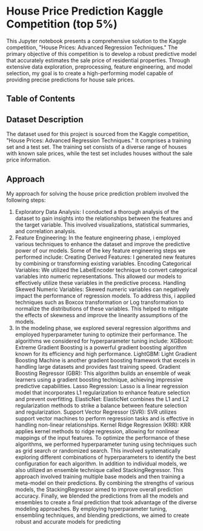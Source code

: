 # House Price Prediction Kaggle Competition (top 5%)
This Jupyter notebook presents a comprehensive solution to the Kaggle competition, "House Prices: Advanced Regression Techniques." The primary objective of this competition is to develop a robust predictive model that accurately estimates the sale price of residential properties. Through extensive data exploration, preprocessing, feature engineering, and model selection, my goal is to create a high-performing model capable of providing precise predictions for house sale prices.

## Table of Contents 

## Dataset Description
The dataset used for this project is sourced from the Kaggle competition, "House Prices: Advanced Regression Techniques." It comprises a training set and a test set. The training set consists of a diverse range of houses with known sale prices, while the test set includes houses without the sale price information.

## Approach
My approach for solving the house price prediction problem involved the following steps:
1. Exploratory Data Analysis: I conducted a thorough analysis of the dataset to gain insights into the relationships between the features and the target variable. This involved visualizations, statistical summaries, and correlation analysis.
2. Feature Engineering: In the feature engineering phase, i employed various techniques to enhance the dataset and improve the predictive power of our models. Some of the key feature engineering steps we performed include:
Creating Derived Features: I generated new features by combining or transforming existing variables.
Encoding Categorical Variables: We utilized the LabelEncoder technique to convert categorical variables into numeric representations. This allowed our models to effectively utilize these variables in the predictive process.
Handling Skewed Numeric Variables: Skewed numeric variables can negatively impact the performance of regression models. To address this, i applied techniques such as Boxcox transformation or Log transformation to normalize the distributions of these variables. This helped to mitigate the effects of skewness and improve the linearity assumptions of the models.
3. In the modeling phase, we explored several regression algorithms and employed hyperparameter tuning to optimize their performance. The algorithms we considered for hyperparameter tuning include:
   XGBoost: Extreme Gradient Boosting is a powerful gradient boosting algorithm known for its efficiency and high performance.
   LightGBM: Light Gradient Boosting Machine is another gradient boosting framework that excels in handling large datasets and provides fast training speed.
   Gradient Boosting Regressor (GBR): This algorithm builds an ensemble of weak learners using a gradient boosting technique, achieving impressive predictive capabilities.
   Lasso Regression: Lasso is a linear regression model that incorporates L1 regularization to enhance feature selection and prevent overfitting.
   ElasticNet: ElasticNet combines the L1 and L2 regularization methods to strike a balance between feature selection and regularization.
   Support Vector Regressor (SVR): SVR utilizes support vector machines to perform regression tasks and is effective in handling non-linear relationships.
   Kernel Ridge Regression (KRR): KRR applies kernel methods to ridge regression, allowing for nonlinear mappings of the input features.
   To optimize the performance of these algorithms, we performed hyperparameter tuning using techniques such as grid search or randomized search. This involved systematically exploring different combinations of hyperparameters to identify the best configuration for each algorithm.
   In addition to individual models, we also utilized an ensemble technique called StackingRegressor. This approach involved training multiple base models and then training a meta-model on their predictions. By combining the strengths of various models, the StackingRegressor aimed to improve overall prediction accuracy.
   Finally, we blended the predictions from all the models and ensembles to create a final prediction that took advantage of the diverse modeling approaches.
   By employing hyperparameter tuning, ensembling techniques, and blending predictions, we aimed to create robust and accurate models for predicting
